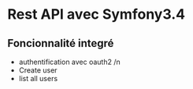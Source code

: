 Rest API avec Symfony3.4
========================
Foncionnalité integré
---------------------
- authentification avec oauth2 /n
- Create user
- list all users
